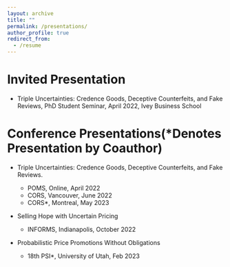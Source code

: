 ```yaml
---
layout: archive
title: ""
permalink: /presentations/
author_profile: true
redirect_from:
  - /resume
---
```


Invited Presentation
======
* Triple Uncertainties: Credence Goods, Deceptive Counterfeits, and Fake Reviews, PhD Student Seminar, April 2022, Ivey Business School




Conference Presentations(*Denotes Presentation by Coauthor)
======
* Triple Uncertainties: Credence Goods, Deceptive Counterfeits, and Fake Reviews.
  - POMS, Online, April 2022 
  - CORS, Vancouver, June 2022 
  - CORS*, Montreal, May 2023 


* Selling Hope with Uncertain Pricing
  - INFORMS, Indianapolis, October 2022 


* Probabilistic Price Promotions Without Obligations
  - 18th PSI*, University of Utah, Feb 2023 
    


